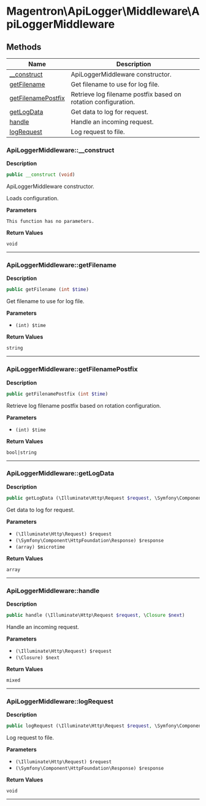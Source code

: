 # Magentron\ApiLogger\Middleware\ApiLoggerMiddleware  







## Methods

| Name | Description |
|------|-------------|
|[__construct](#apiloggermiddleware__construct)|ApiLoggerMiddleware constructor.|
|[getFilename](#apiloggermiddlewaregetfilename)|Get filename to use for log file.|
|[getFilenamePostfix](#apiloggermiddlewaregetfilenamepostfix)|Retrieve log filename postfix based on rotation configuration.|
|[getLogData](#apiloggermiddlewaregetlogdata)|Get data to log for request.|
|[handle](#apiloggermiddlewarehandle)|Handle an incoming request.|
|[logRequest](#apiloggermiddlewarelogrequest)|Log request to file.|




### ApiLoggerMiddleware::__construct  

**Description**

```php
public __construct (void)
```

ApiLoggerMiddleware constructor. 

Loads configuration. 

**Parameters**

`This function has no parameters.`

**Return Values**

`void`


<hr />


### ApiLoggerMiddleware::getFilename  

**Description**

```php
public getFilename (int $time)
```

Get filename to use for log file. 

 

**Parameters**

* `(int) $time`

**Return Values**

`string`




<hr />


### ApiLoggerMiddleware::getFilenamePostfix  

**Description**

```php
public getFilenamePostfix (int $time)
```

Retrieve log filename postfix based on rotation configuration. 

 

**Parameters**

* `(int) $time`

**Return Values**

`bool|string`




<hr />


### ApiLoggerMiddleware::getLogData  

**Description**

```php
public getLogData (\Illuminate\Http\Request $request, \Symfony\Component\HttpFoundation\Response $response, array $microtime)
```

Get data to log for request. 

 

**Parameters**

* `(\Illuminate\Http\Request) $request`
* `(\Symfony\Component\HttpFoundation\Response) $response`
* `(array) $microtime`

**Return Values**

`array`




<hr />


### ApiLoggerMiddleware::handle  

**Description**

```php
public handle (\Illuminate\Http\Request $request, \Closure $next)
```

Handle an incoming request. 

 

**Parameters**

* `(\Illuminate\Http\Request) $request`
* `(\Closure) $next`

**Return Values**

`mixed`




<hr />


### ApiLoggerMiddleware::logRequest  

**Description**

```php
public logRequest (\Illuminate\Http\Request $request, \Symfony\Component\HttpFoundation\Response $response)
```

Log request to file. 

 

**Parameters**

* `(\Illuminate\Http\Request) $request`
* `(\Symfony\Component\HttpFoundation\Response) $response`

**Return Values**

`void`


<hr />


